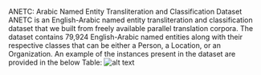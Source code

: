 ANETC: Arabic Named Entity Transliteration and Classification Dataset
ANETC is an English-Arabic named entity transliteration and classification dataset that we built from freely available parallel translation corpora. The dataset contains 79,924 English-Arabic named entities along with their respective classes that can be either a Person, a Location, or an Organization.
An example of the instances present in the dataset are provided in the below Table: 
![alt text](https://github.com/MohamedHadjAmeur/ANETC-Arabic-Named-Entity-Transliteration-and-Classification-Dataset/image.png)
